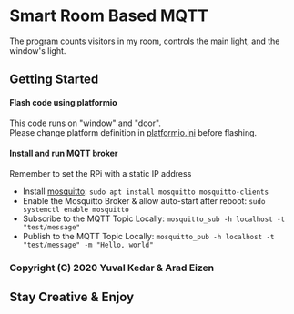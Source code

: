 # Smart Room Based MQTT
 The program counts visitors in my room, controls the main light, and the window's light.

## Getting Started
#### Flash code using platformio
 This code runs on "window" and "door".  
 Please change platform definition in [platformio.ini](platformio.ini) before flashing.

 #### Install and run MQTT broker
 Remember to set the RPi with a static IP address

* Install [mosquitto](https://mosquitto.org/download/): ```sudo apt install mosquitto mosquitto-clients```
* Enable the Mosquitto Broker & allow auto-start after reboot: ```sudo systemctl enable mosquitto```
* Subscribe to the MQTT Topic Locally: ```mosquitto_sub -h localhost -t "test/message"```
* Publish to the MQTT Topic Locally: ```mosquitto_pub -h localhost -t "test/message" -m "Hello, world"```

### Copyright (C) 2020 Yuval Kedar & Arad Eizen
## Stay Creative & Enjoy
